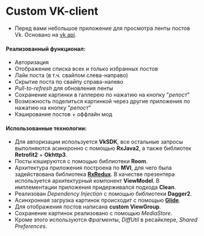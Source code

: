 # Custom VK-client

- Перед вами небольшое приложение для просмотра ленты постов Vk. Основано на [vk api](https://vk.com/dev/methods).
#### Реализованный функционал:
- Авторизация
- Отображение списка всех и только избранных постов
- Лайк поста (в т.ч. свайпом слева-направо)
- Скрытие поста по свайпу справа-налево
- _Pull-to-refresh_ для обновления ленты
- Сохранение картинки в галлерею по нажатию на кнопку "_репост_"
- Возможность поделиться картинкой через другие приложения по нажатию на кнопку "_репост_"
- Кэширование постов + оффлайн мод

#### Использованные технологии:
- Для авторизации используется __VkSDK__, все остальные запросы выполняются асинхронно с помощью __RxJava2__, а также библиотек __Retrofit2__ + __Okhttp3__.
- Посты кэшируются с помощью библиотеки __Room__.
- Архитектура приложения построена по __MVI__, для чего была задействована библиотека [__RxRedux__](https://github.com/freeletics/RxRedux). В качестве презентера используется архитектурный компонент __ViewModel__. В имплементации приложения придерживался подхода __Clean__.
- Реализован _Dependency Injection_ с помощью библиотеки __Dagger2__.
- Асинхронная загрузка картинок происходит с помощью [__Glide__](https://github.com/bumptech/glide).
- Для отображения постов написана __custom ViewGroup__.
- Сохранение картинок реализовано с помощью  _MediaStore_.
- Кроме этого используются _Фрагменты_, _DiffUtil_ в ресайклере, _Shared Preferences_.
